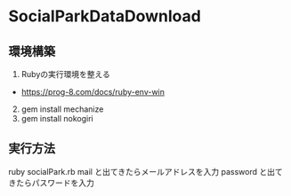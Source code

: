 # SocialParkDataDownload

## 環境構築
1. Rubyの実行環境を整える
  - https://prog-8.com/docs/ruby-env-win
2. gem install mechanize
3. gem install nokogiri

## 実行方法
ruby socialPark.rb
mail と出てきたらメールアドレスを入力
password と出てきたらパスワードを入力